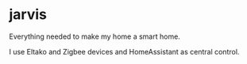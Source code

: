 # jarvis
Everything needed to make my home a smart home.

I use Eltako and Zigbee devices and HomeAssistant as central control.
